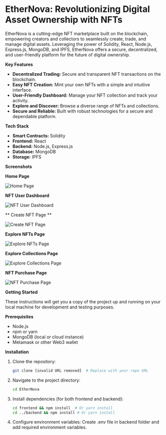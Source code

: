 # **EtherNova: Revolutionizing Digital Asset Ownership with NFTs**

EtherNova is a cutting-edge NFT marketplace built on the blockchain, empowering creators and collectors to seamlessly create, trade, and manage digital assets. Leveraging the power of Solidity, React, Node.js, Express.js, MongoDB, and IPFS, EtherNova offers a secure, decentralized, and user-friendly platform for the future of digital ownership.

**Key Features**

*   **Decentralized Trading:** Secure and transparent NFT transactions on the blockchain.
*   **Easy NFT Creation:** Mint your own NFTs with a simple and intuitive interface.
*   **User-Friendly Dashboard:** Manage your NFT collection and track your activity.
*   **Explore and Discover:** Browse a diverse range of NFTs and collections.
*   **Secure and Reliable:** Built with robust technologies for a secure and dependable platform.

**Tech Stack**

*   **Smart Contracts:** Solidity
*   **Frontend:** React
*   **Backend:** Node.js, Express.js
*   **Database:** MongoDB
*   **Storage:** IPFS

**Screenshots**

**Home Page**

![Home Page](https://github.com/user-attachments/assets/e5584688-23b0-45ae-94e1-5b8235baa92e)

**NFT User Dashboard**

![NFT User Dashboard](https://github.com/user-attachments/assets/064f7518-4325-4ce8-8b7c-ac039775dca3)

** Create NFT Page **

![Create NFT Page](https://github.com/user-attachments/assets/30e2e200-a84f-4df0-adf1-1a209719e60d)

**Explore NFTs Page**

![Explore NFTs Page](https://github.com/user-attachments/assets/b805f442-c135-40a9-b264-9441bc7bae95)

**Explore Collections Page**

![Explore Collections Page](https://github.com/user-attachments/assets/d9de055e-c624-4d6f-a18e-b8a0c7b23934)

**NFT Purchase Page**

![NFT Purchase Page](https://github.com/user-attachments/assets/cdd3a729-5df8-4b8d-a232-dc2b6c325c82)

**Getting Started**

These instructions will get you a copy of the project up and running on your local machine for development and testing purposes.

**Prerequisites**

*   Node.js
*   npm or yarn
*   MongoDB (local or cloud instance)
*   Metamask or other Web3 wallet

**Installation**

1.  Clone the repository:

    ```bash
    git clone [invalid URL removed]  # Replace with your repo URL
    ```

2.  Navigate to the project directory:

    ```bash
    cd EtherNova
    ```

3.  Install dependencies (for both frontend and backend):

    ```bash
    cd frontend && npm install  # Or yarn install
    cd ../backend && npm install # Or yarn install
    ```

4. Configure environment variables:
Create .env file in backend folder and add required environment variables.

